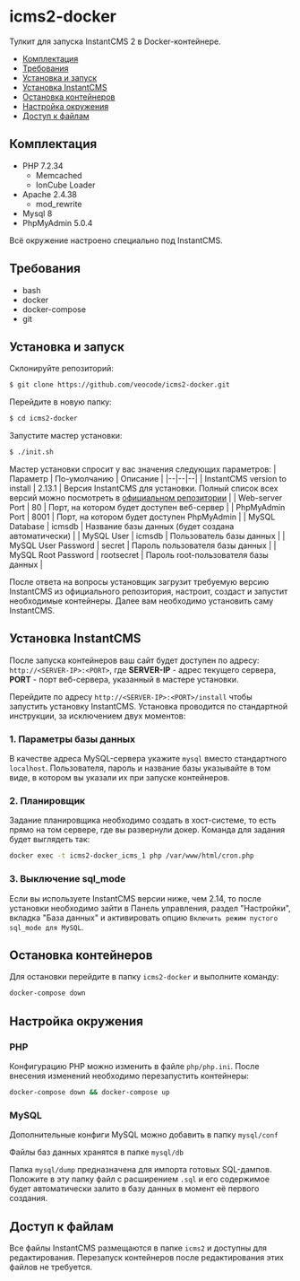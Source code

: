 
# icms2-docker
Тулкит для запуска InstantCMS 2 в Docker-контейнере.

 - [Комплектация](#equipment)
 - [Требования](#reqs)
 - [Установка и запуск](#init)
 - [Установка InstantCMS](#install)
 - [Остановка контейнеров](#stop)
 - [Настройка окружения](#config)
 - [Доступ к файлам](#files)

## Комплектация<a name="equipment">

 - PHP 7.2.34
	 - Memcached
	 - IonCube Loader
 - Apache 2.4.38
	 - mod_rewrite
 - Mysql 8
 - PhpMyAdmin  5.0.4

Всё окружение настроено специально под InstantCMS.

## Требования<a name="reqs">

- bash
- docker
- docker-compose
- git

## Установка и запуск<a name="init">

Склонируйте репозиторий:
```bash
$ git clone https://github.com/veocode/icms2-docker.git
```
Перейдите в новую папку:
```bash
$ cd icms2-docker
```
Запустите мастер установки:
```bash
$ ./init.sh
```
Мастер установки спросит у вас значения следующих параметров:
| Параметр | По-умолчанию | Описание | 
|--|--|--|
| InstantCMS version to install | 2.13.1 | Версия InstantCMS для установки. Полный список всех версий можно посмотреть в [официальном репозитории](https://github.com/instantsoft/icms2/tags) |
| Web-server Port | 80 | Порт, на котором будет доступен веб-сервер |
| PhpMyAdmin Port | 8001 | Порт, на котором будет доступен PhpMyAdmin |
| MySQL Database | icmsdb | Название базы данных (будет создана автоматически) |
| MySQL User | icmsdb | Пользователь базы данных | 
| MySQL User Password | secret | Пароль пользователя базы данных |
| MySQL Root Password | rootsecret | Пароль root-пользователя базы данных |

После ответа на вопросы установщик загрузит требуемую версию InstantCMS из официального репозитория, настроит, создаст и запустит необходимые контейнеры. Далее вам необходимо установить саму InstantCMS.

## Установка InstantCMS<a name="install">

После запуска контейнеров ваш сайт будет доступен по адресу: `http://<SERVER-IP>:<PORT>`, где **SERVER-IP** - адрес текущего сервера, **PORT** - порт веб-сервера, указанный в мастере установки.

Перейдите по адресу `http://<SERVER-IP>:<PORT>/install` чтобы запустить установку InstantCMS. Установка проводится по стандартной инструкции, за исключением двух моментов:

### 1. Параметры базы данных
В качестве адреса MySQL-сервера укажите `mysql` вместо стандартного `localhost`. Пользователя, пароль и название базы указывайте в том виде, в котором вы указали их при запуске контейнеров. 

### 2. Планировщик
Задание планировщика необходимо создать в хост-системе, то есть прямо на том сервере, где вы развернули докер. Команда для задания будет выглядеть так:
```bash
docker exec -t icms2-docker_icms_1 php /var/www/html/cron.php
```

### 3. Выключение sql_mode
Если вы используете InstantCMS версии ниже, чем 2.14, то после установки необходимо зайти в Панель управления, раздел "Настройки", вкладка "База данных" и активировать опцию `Включить режим пустого sql_mode для MySQL`.


## Остановка контейнеров<a name="stop">
Для остановки перейдите в папку `icms2-docker` и выполните команду:
```bash
docker-compose down
```

## Настройка окружения<a name="config">
### PHP
Конфигурацию PHP можно изменить в файле `php/php.ini`. После внесения изменений необходимо перезапустить контейнеры:
```bash
docker-compose down && docker-compose up
```
### MySQL
Дополнительные конфиги MySQL можно добавить в папку `mysql/conf`

Файлы баз данных хранятся в папке `mysql/db`

Папка `mysql/dump` предназначена для импорта готовых SQL-дампов. Положите в эту папку файл с расширением `.sql` и его содержимое будет автоматически залито в базу данных в момент её первого создания.

## Доступ к файлам<a name="files">
Все файлы InstantCMS размещаются в папке `icms2` и доступны для редактирования. Перезапуск контейнеров после редактирования этих файлов не требуется.